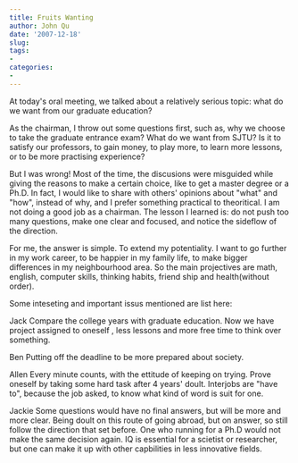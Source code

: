 ```yaml
---
title: Fruits Wanting
author: John Qu
date: '2007-12-18'
slug: 
tags:
- 
categories:
- 
---
```


At today's oral meeting, we talked about a relatively serious topic: what do we want from our graduate education?

As the chairman, I throw out some questions first, such as, why we choose  to take the graduate entrance exam? What do we want from SJTU? Is it to  satisfy our professors, to gain money, to play more, to learn more  lessons, or to be more practising experience?

But I was wrong!  Most of the time, the discusions were misguided while giving the reasons to make a certain    choice, like to get a master degree or a Ph.D.  In fact, I would like to share with others' opinions about "what"     and "how", instead of why, and I prefer something practical to  theoritical. I am not doing a good job as a       chairman. The  lesson I learned is: do not push too many questions, make one clear and  focused, and notice the sideflow of the direction. 

For me,  the answer is simple. To extend my potentiality. I want to go further in my work career, to be happier in my family life, to make bigger  differences in my neighbourhood area. So the main projectives are math,  english,  computer skills, thinking habits, friend ship and  health(without order). 

Some inteseting and important issus mentioned are list here:

Jack
Compare the college years with graduate education. Now we have project assigned to oneself , less lessons and more free time to think over something.

Ben
Putting off the deadline to be more prepared about society.

Allen
Every minute counts, with the ettitude of keeping on trying.
Prove oneself by taking some hard task after 4 years' doult.
Interjobs are "have to", because the job asked, to know what kind of word is suit for one.

Jackie
Some questions would have no final answers, but will be more and more clear.
Being doult on this route of going abroad, but on answer, so still follow the direction that set before.
One who running for a Ph.D would not make the same decision again.
IQ is essential for a scietist or researcher, but one can make it up with other capbilities in less innovative fields.
